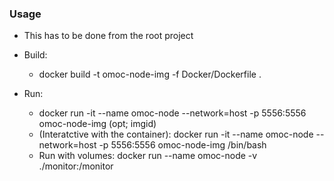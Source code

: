 ### Usage 

* This has to be done from the root project

* Build: 
    * docker build -t omoc-node-img -f Docker/Dockerfile .

* Run: 
    * docker run -it --name omoc-node --network=host -p 5556:5556 omoc-node-img (opt; imgid)
    * (Interatctive with the container): docker run -it --name omoc-node --network=host -p 5556:5556 omoc-node-img /bin/bash
    * Run with volumes: docker run --name omoc-node -v ./monitor:/monitor 